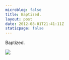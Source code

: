 ```yaml
---
microblog: false
title: Baptized.
layout: post
date: 2012-08-01T21:41:11Z
staticpage: false
---
```


Baptized.

![](http://25.media.tumblr.com/tumblr_m842coXRNv1qzpdrho1_1280.jpg)
